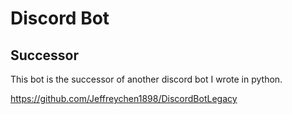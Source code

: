 # Discord Bot
## Successor
This bot is the successor of another discord bot I wrote in python.

https://github.com/Jeffreychen1898/DiscordBotLegacy
